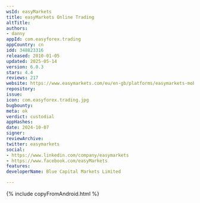 ```yaml
---
wsId: easyMarkets
title: easyMarkets Online Trading
altTitle: 
authors:
- danny
appId: com.easyforex.trading
appCountry: cn
idd: 348823316
released: 2010-01-05
updated: 2025-05-14
version: 6.0.3
stars: 4.4
reviews: 217
website: https://www.easymarkets.com/eu/en-gb/platforms/easymarkets-mobile-app/
repository: 
issue: 
icon: com.easyforex.trading.jpg
bugbounty: 
meta: ok
verdict: custodial
appHashes: 
date: 2024-10-07
signer: 
reviewArchive: 
twitter: easymarkets
social:
- https://www.linkedin.com/company/easymarkets
- https://www.facebook.com/easyMarkets
features: 
developerName: Blue Capital Markets Limited

---
```


{% include copyFromAndroid.html %}
